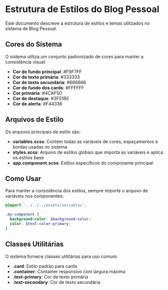 # Estrutura de Estilos do Blog Pessoal

Este documento descreve a estrutura de estilos e temas utilizados no sistema de Blog Pessoal.

## Cores do Sistema

O sistema utiliza um conjunto padronizado de cores para manter a consistência visual:

- **Cor de fundo principal**: #F9F7FF
- **Cor de texto primária**: #333333
- **Cor de texto secundária**: #666666
- **Cor de fundo dos cards**: #FFFFFF
- **Cor primária**: #4CAF50
- **Cor de destaque**: #3F51B5
- **Cor de alerta**: #F44336

## Arquivos de Estilo

Os arquivos principais de estilo são:

- **variables.scss**: Contém todas as variáveis de cores, espaçamentos e bordas usadas no sistema
- **styles.scss**: Arquivo de estilos globais que importa as variáveis e aplica os estilos base
- **app.component.scss**: Estilos específicos do componente principal

## Como Usar

Para manter a consistência dos estilos, sempre importe o arquivo de variáveis nos componentes:

```scss
@import '../../../assets/variables';

.my-component {
  background-color: $background-color;
  color: $text-color-primary;
}
```

## Classes Utilitárias

O sistema fornece classes utilitárias para uso comum:

- **.card**: Estilo padrão para cards
- **.container**: Container responsivo com largura máxima
- **.text-primary**: Cor de texto primária
- **.text-secondary**: Cor de texto secundária 